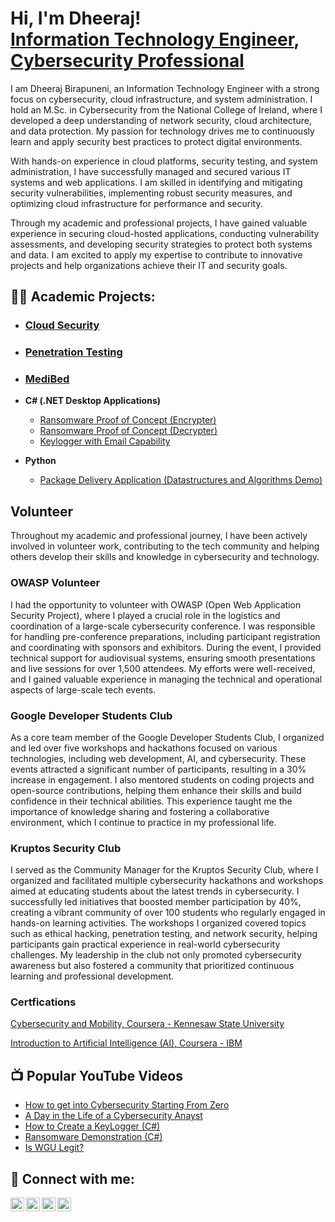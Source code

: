 <h1>Hi, I'm Dheeraj! <br/><a href="https://github.com/unknownslayer">Information Technology Engineer</a>, <a href="https://www.linkedin.com/in/dharshandhee/">Cybersecurity Professional</a> </h1>

I am Dheeraj Birapuneni, an Information Technology Engineer with a strong focus on cybersecurity, cloud infrastructure, and system administration. I hold an M.Sc. in Cybersecurity from the National College of Ireland, where I developed a deep understanding of network security, cloud architecture, and data protection. My passion for technology drives me to continuously learn and apply security best practices to protect digital environments.<br>

With hands-on experience in cloud platforms, security testing, and system administration, I have successfully managed and secured various IT systems and web applications. I am skilled in identifying and mitigating security vulnerabilities, implementing robust security measures, and optimizing cloud infrastructure for performance and security.<br>

Through my academic and professional projects, I have gained valuable experience in securing cloud-hosted applications, conducting vulnerability assessments, and developing security strategies to protect both systems and data. I am excited to apply my expertise to contribute to innovative projects and help organizations achieve their IT and security goals.<br>

<h2>👨‍💻 Academic Projects:</h2>

- <b><a href="https://github.com/unknownslayer/Cloud-Security/"><h3>Cloud Security</h3></a></b>

    
- <b><a href="https://github.com/joshmadakor1"><h3>Penetration Testing</h3></a></b>

  
- <b><a href="https://github.com/joshmadakor1"><h3>MediBed</h3></a></b>
 
 
    
- <b>C# (.NET Desktop Applications)</b>
  - [Ransomware Proof of Concept (Encrypter)](https://github.com/joshmadakor1/EncrypterPOC)
  - [Ransomware Proof of Concept (Decrypter)](https://github.com/joshmadakor1/DecrypterPOC)
  - [Keylogger with Email Capability](https://github.com/joshmadakor1/Key-Logger-With-Email)
- <b>Python</b>
  - [Package Delivery Application (Datastructures and Algorithms Demo)](https://github.com/joshmadakor1/Package-Delivery-Pathfinding-Algorithm)
 
  
<h2>Volunteer</h2>
Throughout my academic and professional journey, I have been actively involved in volunteer work, contributing to the tech community and helping others develop their skills and knowledge in cybersecurity and technology.<br>

<h3>OWASP Volunteer</h3>
I had the opportunity to volunteer with OWASP (Open Web Application Security Project), where I played a crucial role in the logistics and coordination of a large-scale cybersecurity conference. I was responsible for handling pre-conference preparations, including participant registration and coordinating with sponsors and exhibitors. During the event, I provided technical support for audiovisual systems, ensuring smooth presentations and live sessions for over 1,500 attendees. My efforts were well-received, and I gained valuable experience in managing the technical and operational aspects of large-scale tech events.<br>

<h3>Google Developer Students Club</h3>
As a core team member of the Google Developer Students Club, I organized and led over five workshops and hackathons focused on various technologies, including web development, AI, and cybersecurity. These events attracted a significant number of participants, resulting in a 30% increase in engagement. I also mentored students on coding projects and open-source contributions, helping them enhance their skills and build confidence in their technical abilities. This experience taught me the importance of knowledge sharing and fostering a collaborative environment, which I continue to practice in my professional life.<br>

<h3>Kruptos Security Club</h3>
I served as the Community Manager for the Kruptos Security Club, where I organized and facilitated multiple cybersecurity hackathons and workshops aimed at educating students about the latest trends in cybersecurity. I successfully led initiatives that boosted member participation by 40%, creating a vibrant community of over 100 students who regularly engaged in hands-on learning activities. The workshops I organized covered topics such as ethical hacking, penetration testing, and network security, helping participants gain practical experience in real-world cybersecurity challenges. My leadership in the club not only promoted cybersecurity awareness but also fostered a community that prioritized continuous learning and professional development.<be>

<h3>Certfications</h3>
<a href="https://coursera.org/share/ae5585beef5117f1376fcf25d59ea2a4">Cybersecurity and Mobility, Coursera - Kennesaw State University</a> <br>

<a href="https://coursera.org/share/820ceaa38b72f45249162cacfa7e1f67"> Introduction to Artificial Intelligence (AI), Coursera - IBM </a> <br>

<h2>📺 Popular YouTube Videos</h2>

- [How to get into Cybersecurity Starting From Zero](https://www.youtube.com/watch?v=a83ASGn_V_s)
- [A Day in the Life of a Cybersecurity Anayst](https://www.youtube.com/watch?v=uHy3oM7NnoU)
- [How to Create a KeyLogger (C#)](https://www.youtube.com/watch?v=N-L9hklSlNk)
- [Ransomware Demonstration (C#)](https://www.youtube.com/watch?v=OfvdQeh79s0)
- [Is WGU Legit?](https://www.youtube.com/watch?v=E2MwRWxDBkA)

<h2> 🤳 Connect with me:</h2>

[<img align="left" alt="JoshMadakor | YouTube" width="22px" src="https://cdn.jsdelivr.net/npm/simple-icons@v3/icons/youtube.svg" />][youtube]
[<img align="left" alt="JoshMadakor | Twitter" width="22px" src="https://cdn.jsdelivr.net/npm/simple-icons@v3/icons/twitter.svg" />][twitter]
[<img align="left" alt="JoshMadakor | LinkedIn" width="22px" src="https://cdn.jsdelivr.net/npm/simple-icons@v3/icons/linkedin.svg" />][linkedin]
[<img align="left" alt="JoshMadakor | Instagram" width="22px" src="https://cdn.jsdelivr.net/npm/simple-icons@v3/icons/instagram.svg" />][instagram]

[twitter]: https://twitter.com/joshmadakor
[youtube]: https://www.youtube.com/c/joshmadakor
[instagram]: https://www.instagram.com/joshmadakor/
[linkedin]: https://linkedin.com/in/joshmadakor

<!--
**joshmadakor1/joshmadakor1** is a ✨ _special_ ✨ repository because its `README.md` (this file) appears on your GitHub profile.

Here are some ideas to get you started:

- 🔭 I’m currently working on ...
- 🌱 I’m currently learning ...
- 👯 I’m looking to collaborate on ...
- 🤔 I’m looking for help with ...
- 💬 Ask me about ...
- 📫 How to reach me: ...
- 😄 Pronouns: ...
- ⚡ Fun fact: ...
-->
